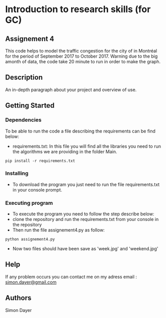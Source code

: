 # Introduction to research skills (for GC)
## Assignement 4 

This code helps to model the traffic congestion for the city of in Montréal for the period of September 2017 to October 2017.
Warning due to the big amonth of data, the code take 20 minute to run in order to make the graph.

## Description

An in-depth paragraph about your project and overview of use.

## Getting Started

### Dependencies

To be able to run the code a file describing the requirements can be find below:
* requirements.txt: In this file you will find all the libraries you need to run the algorithms we are providing in the folder Main.

```
pip install -r requirements.txt
```

### Installing

* To download the program you just need to run the file requirements.txt in your console prompt.

### Executing program

* To execute the program you need to follow the step describe below:
* clone the repository and run the requirements.txt from your console in the repository
* Then run the file assignement4.py as follow:
```
python assignement4.py
```
* Now two files should have been save as 'week.jpg' and 'weekend.jpg'

## Help

If any problem occurs you can contact me on my adress email : simon.dayer@gmail.com

## Authors

Simon Dayer
